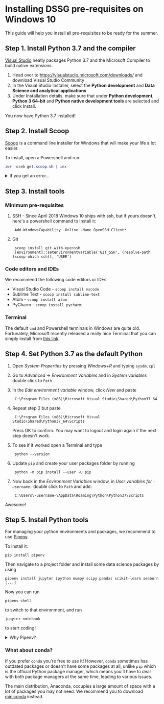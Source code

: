 # Installing DSSG pre-requisites on Windows 10

This guide will help you install all pre-requisites to be ready for the summer.

## Step 1. Install Python 3.7 and the compiler

[Visual Studio](https://visualstudio.microsoft.com/downloads/) neatly packages Python 3.7 and the Microsoft Compiler to build native extensions.

1. Head over to https://visualstudio.microsoft.com/downloads/ and download Visual Studio Community
2. In the Visual Studio Installer, select the **Python development** and **Data Science and analytical applications**
3. Under Installation details, make sure that under **Python development**, **Python 3 64-bit** and **Python native development tools** are selected and click Install.

You now have Python 3.7 installed!

## Step 2. Install Scoop

[Scoop](https://scoop.sh/) is a command line installer for Windows that will make your life a lot easier.

To install, open a Powershell and run:

```powershell
iwr -useb get.scoop.sh | iex
```

<details>
<summary>If you get an error...</summary>

Note: if you get an error you might need to change the execution policy (i.e. enable Powershell) with

```powershell
Set-ExecutionPolicy RemoteSigned -scope CurrentUser
```

</details>

## Step 3. Install tools

### Minimum pre-requisites

1. SSH - Since April 2018 Windows 10 ships with ssh, but if yours doesn't, here's a powershell command to install it:

        Add-WindowsCapability -Online -Name OpenSSH.Client*

2. Git

        scoop install git-with-openssh
        [environment]::setenvironmentvariable('GIT_SSH', (resolve-path (scoop which ssh)), 'USER')


### Code editors and IDEs

We recommend the following code editors or IDEs:

* Visual Studio Code - `scoop install vscode`
* Sublime Text - `scoop install sublime-text`
* Atom - `scoop install atom`
* PyCharm - `scoop install pycharm`

### Terminal

The default `cmd` and Powershell terminals in Windows are quite old. Fortunately, Microsoft recently released a really nice Terminal that you can simply install from [this link](https://www.microsoft.com/store/productId/9N0DX20HK701).

## Step 4. Set Python 3.7 as the default Python

1. Open *System Properties* by pressing *Windows+R* and typing `sysdm.cpl`
2. Go to *Advanced* -> *Environment Variables* and in *System variables* double click to `Path`
3. In the *Edit environment variable* window, click *New* and paste

        C:\Program Files (x86)\Microsoft Visual Studio\Shared\Python37_64

4. Repeat step 3 but paste

        C:\Program Files (x86)\Microsoft Visual Studio\Shared\Python37_64\Scripts

    Press OK to confirm. You may want to logout and login again if the next step doesn't work.

5. To see if it worked open a Terminal and type

        python --version

6. Update `pip` and create your user packages folder by running

        python -m pip install --user -U pip

7. Now back in the *Environment Variables* window, in *User variables for `-username-`* double click to `Path` and add:

        C:\Users\-username-\AppData\Roaming\Python\Python37\Scripts

Awesome!

## Step 5. Install Python tools

For managing your python environments and packages, we recommend to use [Pipenv][pipenv].

To install it:

    pip install pipenv

Then navigate to a project folder and install some data science packages by using

    pipenv install jupyter ipython numpy scipy pandas scikit-learn seaborn [...]

Now you can run

    pipenv shell

to switch to that environment, and run

    jupyter notebook

to start coding!

<details>
<summary>Why Pipenv?</summary>

Pipenv is a tool that aims to bring the best of all packaging worlds (bundler, composer, npm, cargo, yarn, etc.) to the Python world.

It automatically creates and manages a virtualenv for your projects, as well as adds/removes packages from your Pipfile as you install/uninstall packages. It also generates the ever-important `Pipfile.lock`, which is used to produce deterministic builds.

The problems that Pipenv seeks to solve are multi-faceted:

* You no longer need to use `pip` and `virtualenv` separately. They work together.
* Managing a `requirements.txt` file can be problematic, so Pipenv uses `Pipfile` and `Pipfile.lock` to separate abstract dependency declarations from the last tested combination.
* Hashes are used everywhere, always. Security. Automatically expose security vulnerabilities.
* Strongly encourage the use of the latest versions of dependencies to minimize security risks arising from outdated components.
* Give you insight into your dependency graph (e.g. `$ pipenv graph`).
* Streamline development workflow by loading `.env` files.

</details>

### What about conda?

If you prefer `conda` you're free to use it! However, `conda` sometimes has outdated packages or doesn't have some packages at all, unlike `pip` which is the official Python package manager, which means you'll have to deal with both package managers at the same time, leading to various issues.

The main distribution, Anaconda, occupies a large amount of space with a lot of packages you may not need. We recommend you to download [miniconda](https://docs.conda.io/en/latest/miniconda.html) instead.


[pipenv]: https://pipenv.pypa.io/en/latest/
